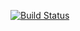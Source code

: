 [![Build Status](https://drone.io/github.com/falconx/lukeburroughs/status.png)](https://drone.io/github.com/falconx/lukeburroughs/latest)
